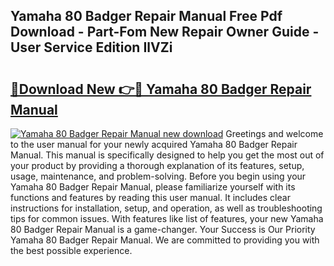 ## Yamaha 80 Badger Repair Manual Free Pdf Download - Part-Fom New Repair Owner Guide - User Service Edition IlVZi

# <h2><a href="http://bc53744.oget.top/?id=Yamaha+80+Badger+Repair+Manual">🔗Download New 👉🔴 Yamaha 80 Badger Repair Manual</a></h2>

[![Yamaha 80 Badger Repair Manual new download](https://i.imgur.com/5g1atiW.png)](http://bc53744.oget.top/?id=Yamaha+80+Badger+Repair+Manual)
Greetings and welcome to the user manual for your newly acquired Yamaha 80 Badger Repair Manual. This manual is specifically designed to help you get the most out of your product by providing a thorough explanation of its features, setup, usage, maintenance, and problem-solving. Before you begin using your Yamaha 80 Badger Repair Manual, please familiarize yourself with its functions and features by reading this user manual. It includes clear instructions for installation, setup, and operation, as well as troubleshooting tips for common issues. With features like list of features, your new Yamaha 80 Badger Repair Manual is a game-changer. Your Success is Our Priority Yamaha 80 Badger Repair Manual. We are committed to providing you with the best possible experience.
